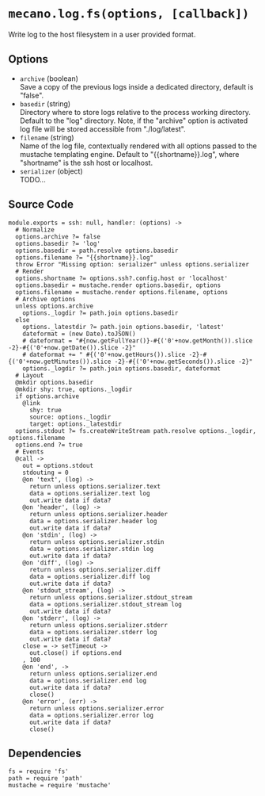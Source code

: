 
# `mecano.log.fs(options, [callback])`

Write log to the host filesystem in a user provided format.

## Options

*   `archive` (boolean)   
    Save a copy of the previous logs inside a dedicated directory, default is
    "false".   
*   `basedir` (string)    
    Directory where to store logs relative to the process working directory.
    Default to the "log" directory. Note, if the "archive" option is activated
    log file will be stored accessible from "./log/latest".   
*   `filename` (string)   
    Name of the log file, contextually rendered with all options passed to
    the mustache templating engine. Default to "{{shortname}}.log", where 
    "shortname" is the ssh host or localhost.   
*   `serializer` (object)   
    TODO...

## Source Code

    module.exports = ssh: null, handler: (options) ->
      # Normalize
      options.archive ?= false
      options.basedir ?= 'log'
      options.basedir = path.resolve options.basedir
      options.filename ?= "{{shortname}}.log"
      throw Error "Missing option: serializer" unless options.serializer
      # Render
      options.shortname ?= options.ssh?.config.host or 'localhost'
      options.basedir = mustache.render options.basedir, options
      options.filename = mustache.render options.filename, options
      # Archive options
      unless options.archive
        options._logdir ?= path.join options.basedir
      else
        options._latestdir ?= path.join options.basedir, 'latest'
        dateformat = (new Date).toJSON()
        # dateformat = "#{now.getFullYear()}-#{('0'+now.getMonth()).slice -2}-#{('0'+now.getDate()).slice -2}"
        # dateformat += " #{('0'+now.getHours()).slice -2}-#{('0'+now.getMinutes()).slice -2}-#{('0'+now.getSeconds()).slice -2}"
        options._logdir ?= path.join options.basedir, dateformat
      # Layout
      @mkdir options.basedir
      @mkdir shy: true, options._logdir
      if options.archive
        @link
          shy: true
          source: options._logdir
          target: options._latestdir
      options.stdout ?= fs.createWriteStream path.resolve options._logdir, options.filename
      options.end ?= true
      # Events
      @call ->
        out = options.stdout
        stdouting = 0
        @on 'text', (log) ->
          return unless options.serializer.text
          data = options.serializer.text log
          out.write data if data?
        @on 'header', (log) ->
          return unless options.serializer.header
          data = options.serializer.header log
          out.write data if data?
        @on 'stdin', (log) ->
          return unless options.serializer.stdin
          data = options.serializer.stdin log
          out.write data if data?
        @on 'diff', (log) ->
          return unless options.serializer.diff
          data = options.serializer.diff log
          out.write data if data?
        @on 'stdout_stream', (log) ->
          return unless options.serializer.stdout_stream
          data = options.serializer.stdout_stream log
          out.write data if data?
        @on 'stderr', (log) ->
          return unless options.serializer.stderr
          data = options.serializer.stderr log
          out.write data if data?
        close = -> setTimeout ->
          out.close() if options.end
        , 100
        @on 'end', ->
          return unless options.serializer.end
          data = options.serializer.end log
          out.write data if data?
          close()
        @on 'error', (err) ->
          return unless options.serializer.error
          data = options.serializer.error log
          out.write data if data?
          close()

## Dependencies

    fs = require 'fs'
    path = require 'path'
    mustache = require 'mustache'
